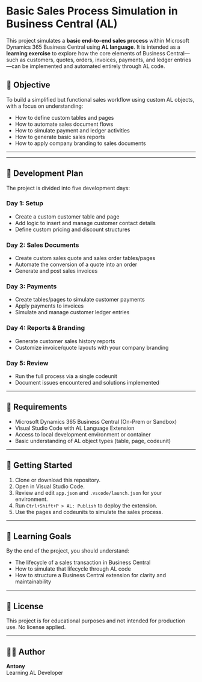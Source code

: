 # Basic Sales Process Simulation in Business Central (AL)

This project simulates a **basic end-to-end sales process** within Microsoft Dynamics 365 Business Central using **AL language**. It is intended as a **learning exercise** to explore how the core elements of Business Central—such as customers, quotes, orders, invoices, payments, and ledger entries—can be implemented and automated entirely through AL code.

## 🎯 Objective

To build a simplified but functional sales workflow using custom AL objects, with a focus on understanding:

- How to define custom tables and pages
- How to automate sales document flows
- How to simulate payment and ledger activities
- How to generate basic sales reports
- How to apply company branding to sales documents

---


---

## 📅 Development Plan

The project is divided into five development days:

### Day 1: Setup
- Create a custom customer table and page
- Add logic to insert and manage customer contact details
- Define custom pricing and discount structures

### Day 2: Sales Documents
- Create custom sales quote and sales order tables/pages
- Automate the conversion of a quote into an order
- Generate and post sales invoices

### Day 3: Payments
- Create tables/pages to simulate customer payments
- Apply payments to invoices
- Simulate and manage customer ledger entries

### Day 4: Reports & Branding
- Generate customer sales history reports
- Customize invoice/quote layouts with your company branding

### Day 5: Review
- Run the full process via a single codeunit
- Document issues encountered and solutions implemented

---

## 🧱 Requirements

- Microsoft Dynamics 365 Business Central (On-Prem or Sandbox)
- Visual Studio Code with AL Language Extension
- Access to local development environment or container
- Basic understanding of AL object types (table, page, codeunit)

---

## 🚀 Getting Started

1. Clone or download this repository.
2. Open in Visual Studio Code.
3. Review and edit `app.json` and `.vscode/launch.json` for your environment.
4. Run `Ctrl+Shift+P > AL: Publish` to deploy the extension.
5. Use the pages and codeunits to simulate the sales process.

---

## 🧠 Learning Goals

By the end of the project, you should understand:

- The lifecycle of a sales transaction in Business Central
- How to simulate that lifecycle through AL code
- How to structure a Business Central extension for clarity and maintainability

---

## 📝 License

This project is for educational purposes and not intended for production use. No license applied.

---

## 🙋‍♂️ Author

**Antony**  
Learning AL Developer  

